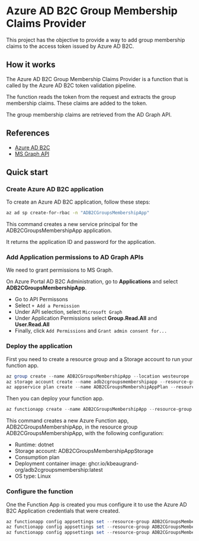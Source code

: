 # Azure AD B2C Group Membership Claims Provider

This project has the objective to provide a way to add group membership claims to the access token issued by Azure AD B2C.

## How it works

The Azure AD B2C Group Membership Claims Provider is a function that is called by the Azure AD B2C token validation pipeline.

The function reads the token from the request and extracts the group membership claims. These claims are added to the token.

The group membership claims are retrieved from the AD Graph API.

## References

* [Azure AD B2C](https://docs.microsoft.com/en-us/azure/active-directory/b2c/overview)
* [MS Graph API](https://docs.microsoft.com/en-us/graph/api/resources)

## Quick start

### Create Azure AD B2C application

To create an Azure AD B2C application, follow these steps:

```sh
az ad sp create-for-rbac -n "ADB2CGroupsMembershipApp"
```

This command creates a new service principal for the ADB2CGroupsMembershipApp application.

It returns the application ID and password for the application.

### Add Application permissions to AD Graph APIs

We need to grant permissions to MS Graph. 

On Azure Portal AD B2C Administration, go to **Applications** and select **ADB2CGroupsMembershipApp**.
  * Go to API Permissons 
  * Select ``+ Add a Permission``
  * Under API selection, select ``Microsoft Graph``
  * Under Application Permissions select **Group.Read.All** and **User.Read.All**
  * Finally, click ``Add Permissions`` and ``Grant admin consent for...``

### Deploy the application

First you need to create a resource group and a Storage account to run your function app.

```ps1
az group create --name ADB2CGroupsMembershipApp --location westeurope
az storage account create --name adb2cgroupsmembershipapp --resource-group ADB2CGroupsMembershipApp --location westeurope --sku Standard_LRS
az appservice plan create --name ADB2CGroupsMembershipAppPlan --resource-group ADB2CGroupsMembershipApp --sku B1 --is-linux
```

Then you can deploy your function app.

```ps1
az functionapp create --name ADB2CGroupsMembershipApp --resource-group ADB2CGroupsMembershipApp --plan ADB2CGroupsMembershipAppPlan --storage-account adb2cgroupsmembershipapp --os-type Linux --runtime dotnet --deployment-container-image-name ghcr.io/kbeaugrand-org/adb2cgroupsmembership:latest 
```

This command creates a new Azure Function app, ADB2CGroupsMembershipApp, in the resource group ADB2CGroupsMembershipApp, with the following configuration:

* Runtime: dotnet
* Storage account: ADB2CGroupsMembershipAppStorage
* Consumption plan
* Deployment container image: ghcr.io/kbeaugrand-org/adb2cgroupsmembership:latest
* OS type: Linux

### Configure the function

One the Function App is created you mus configure it to use the Azure AD B2C Application credentials that were created.

```ps1
az functionapp config appsettings set --resource-group ADB2CGroupsMembershipApp --name ADB2CGroupsMembershipApp --settings ClientId=${ADB2CGroupsMembershipAppClientId}
az functionapp config appsettings set --resource-group ADB2CGroupsMembershipApp --name ADB2CGroupsMembershipApp --settings ClientSecret=${ADB2CGroupsMembershipAppClientSecret}
az functionapp config appsettings set --resource-group ADB2CGroupsMembershipApp --name ADB2CGroupsMembershipApp --settings TenantId=${ADB2CGroupsMembershipAppTenantId}
```